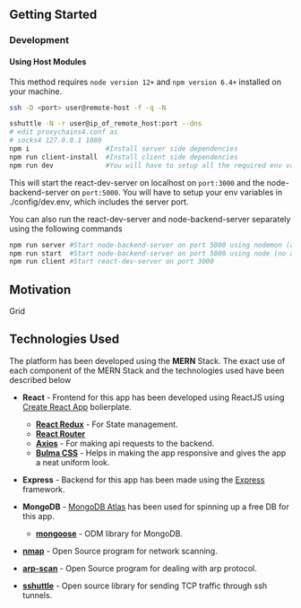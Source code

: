 ## Getting Started

### Development

#### Using Host Modules

This method requires `node version 12+` and `npm version 6.4+` installed on your machine.

```zsh
ssh -D <port> user@remote-host -f -q -N

sshuttle -N -r user@ip_of_remote_host:port --dns
# edit proxychains4.conf as
# socks4 127.0.0.1 1080
npm i                   #Install server side dependencies
npm run client-install  #Install client side dependencies
npm run dev             #You will have to setup all the required env variable in ./config/dev.env for this to work perfectly
```

This will start the react-dev-server on localhost on `port:3000` and the node-backend-server on `port:5000`.
You will have to setup your env variables in ./config/dev.env, which includes the server port.

You can also run the react-dev-server and node-backend-server separately using the following commands

```zsh
npm run server #Start node-backend-server on port 5000 using nodemon (auto server restart on code change)
npm run start  #Start node-backend-server on port 5000 using node (no auto reload)
npm run client #Start react-dev-server on port 3000
```

## Motivation

Grid

## Technologies Used

The platform has been developed using the **MERN** Stack. The exact use of each component of the MERN Stack and the technologies used have been described below

- **React** - Frontend for this app has been developed using ReactJS using [Create React App](https://github.com/facebook/create-react-app) bolierplate.

  - [**React Redux**](https://github.com/reduxjs/react-redux) - For State management.
  - [**React Router**](https://github.com/ReactTraining/react-router)
  - [**Axios**](https://github.com/axios/axios) - For making api requests to the backend.
  - [**Bulma CSS**](https://bulma.io/) - Helps in making the app responsive and gives the app a neat uniform look.

- **Express** - Backend for this app has been made using the [Express](https://expressjs.com/) framework.

- **MongoDB** - [MongoDB Atlas](https://www.mongodb.com/cloud/atlas) has been used for spinning up a free DB for this app.
  - [**mongoose**](https://mongoosejs.com/) - ODM library for MongoDB.
- [**nmap**](https://nmap.org/) - Open Source program for network scanning.
- [**arp-scan**](https://nmap.org/) - Open Source program for dealing with arp protocol.
- [**sshuttle**](https://sshuttle.readthedocs.io/en/stable/usage.html) - Open source library for sending TCP traffic through ssh tunnels.
